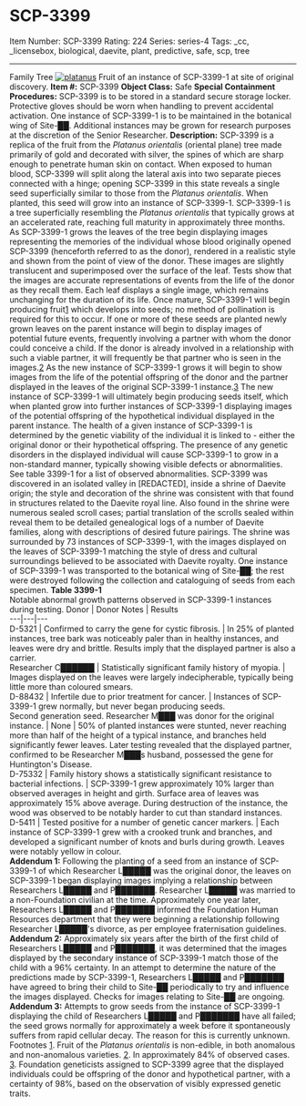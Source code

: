 # SCP-3399
Item Number: SCP-3399
Rating: 224
Series: series-4
Tags: _cc, _licensebox, biological, daevite, plant, predictive, safe, scp, tree

---

Family Tree
[![platanus](https://scp-wiki.wdfiles.com/local--resized-images/scp-3399/platanus/medium.jpg)](https://scp-wiki.wdfiles.com/local--files/scp-3399/platanus)
Fruit of an instance of SCP-3399-1 at site of original discovery.
**Item #:** SCP-3399
**Object Class:** Safe
**Special Containment Procedures:** SCP-3399 is to be stored in a standard secure storage locker. Protective gloves should be worn when handling to prevent accidental activation.
One instance of SCP-3399-1 is to be maintained in the botanical wing of Site-██. Additional instances may be grown for research purposes at the discretion of the Senior Researcher.
**Description:** SCP-3399 is a replica of the fruit from the _Platanus orientalis_ (oriental plane) tree made primarily of gold and decorated with silver, the spines of which are sharp enough to penetrate human skin on contact. When exposed to human blood, SCP-3399 will split along the lateral axis into two separate pieces connected with a hinge; opening SCP-3399 in this state reveals a single seed superficially similar to those from the _Platanus orientalis_. When planted, this seed will grow into an instance of SCP-3399-1.
SCP-3399-1 is a tree superficially resembling the _Platanus orientalis_ that typically grows at an accelerated rate, reaching full maturity in approximately three months. As SCP-3399-1 grows the leaves of the tree begin displaying images representing the memories of the individual whose blood originally opened SCP-3399 (henceforth referred to as the donor), rendered in a realistic style and shown from the point of view of the donor. These images are slightly translucent and superimposed over the surface of the leaf. Tests show that the images are accurate representations of events from the life of the donor as they recall them. Each leaf displays a single image, which remains unchanging for the duration of its life.
Once mature, SCP-3399-1 will begin producing fruit[1](javascript:;) which develops into seeds; no method of pollination is required for this to occur. If one or more of these seeds are planted newly grown leaves on the parent instance will begin to display images of potential future events, frequently involving a partner with whom the donor could conceive a child. If the donor is already involved in a relationship with such a viable partner, it will frequently be that partner who is seen in the images.[2](javascript:;)
As the new instance of SCP-3399-1 grows it will begin to show images from the life of the potential offspring of the donor and the partner displayed in the leaves of the original SCP-3399-1 instance.[3](javascript:;) The new instance of SCP-3399-1 will ultimately begin producing seeds itself, which when planted grow into further instances of SCP-3399-1 displaying images of the potential offspring of the hypothetical individual displayed in the parent instance.
The health of a given instance of SCP-3399-1 is determined by the genetic viability of the individual it is linked to - either the original donor or their hypothetical offspring. The presence of any genetic disorders in the displayed individual will cause SCP-3399-1 to grow in a non-standard manner, typically showing visible defects or abnormalities. See table 3399-1 for a list of observed abnormalities.
SCP-3399 was discovered in an isolated valley in [REDACTED], inside a shrine of Daevite origin; the style and decoration of the shrine was consistent with that found in structures related to the Daevite royal line. Also found in the shrine were numerous sealed scroll cases; partial translation of the scrolls sealed within reveal them to be detailed genealogical logs of a number of Daevite families, along with descriptions of desired future pairings.
The shrine was surrounded by 73 instances of SCP-3399-1, with the images displayed on the leaves of SCP-3399-1 matching the style of dress and cultural surroundings believed to be associated with Daevite royalty. One instance of SCP-3399-1 was transported to the botanical wing of Site-██; the rest were destroyed following the collection and cataloguing of seeds from each specimen.
**Table 3399-1**  
Notable abnormal growth patterns observed in SCP-3399-1 instances during testing.
Donor | Donor Notes | Results  
---|---|---  
D-5321 | Confirmed to carry the gene for cystic fibrosis. | In 25% of planted instances, tree bark was noticeably paler than in healthy instances, and leaves were dry and brittle. Results imply that the displayed partner is also a carrier.  
Researcher C██████ | Statistically significant family history of myopia. | Images displayed on the leaves were largely indecipherable, typically being little more than coloured smears.  
D-88432 | Infertile due to prior treatment for cancer. | Instances of SCP-3399-1 grew normally, but never began producing seeds.  
Second generation seed. Researcher M███ was donor for the original instance. | None | 50% of planted instances were stunted, never reaching more than half of the height of a typical instance, and branches held significantly fewer leaves. Later testing revealed that the displayed partner, confirmed to be Researcher M███s husband, possessed the gene for Huntington's Disease.  
D-75332 | Family history shows a statistically significant resistance to bacterial infections. | SCP-3399-1 grew approximately 10% larger than observed averages in height and girth. Surface area of leaves was approximately 15% above average. During destruction of the instance, the wood was observed to be notably harder to cut than standard instances.  
D-5411 | Tested positive for a number of genetic cancer markers. | Each instance of SCP-3399-1 grew with a crooked trunk and branches, and developed a significant number of knots and burls during growth. Leaves were notably yellow in colour.  
**Addendum 1:** Following the planting of a seed from an instance of SCP-3399-1 of which Researcher L█████ was the original donor, the leaves on SCP-3399-1 began displaying images implying a relationship between Researchers L█████ and P███████. Researcher L█████ was married to a non-Foundation civilian at the time.
Approximately one year later, Researchers L█████ and P███████ informed the Foundation Human Resources department that they were beginning a relationship following Researcher L█████'s divorce, as per employee fraternisation guidelines.
**Addendum 2:** Approximately six years after the birth of the first child of Researchers L█████ and P███████, it was determined that the images displayed by the secondary instance of SCP-3399-1 match those of the child with a 96% certainty.
In an attempt to determine the nature of the predictions made by SCP-3399-1, Researchers L█████ and P███████ have agreed to bring their child to Site-██ periodically to try and influence the images displayed. Checks for images relating to Site-██ are ongoing.
**Addendum 3:** Attempts to grow seeds from the instance of SCP-3399-1 displaying the child of Researchers L█████ and P███████ have all failed; the seed grows normally for approximately a week before it spontaneously suffers from rapid cellular decay. The reason for this is currently unknown.
Footnotes
[1](javascript:;). Fruit of the _Platanus orientalis_ is non-edible, in both anomalous and non-anomalous varieties.
[2](javascript:;). In approximately 84% of observed cases.
[3](javascript:;). Foundation geneticists assigned to SCP-3399 agree that the displayed individuals could be offspring of the donor and hypothetical partner, with a certainty of 98%, based on the observation of visibly expressed genetic traits.